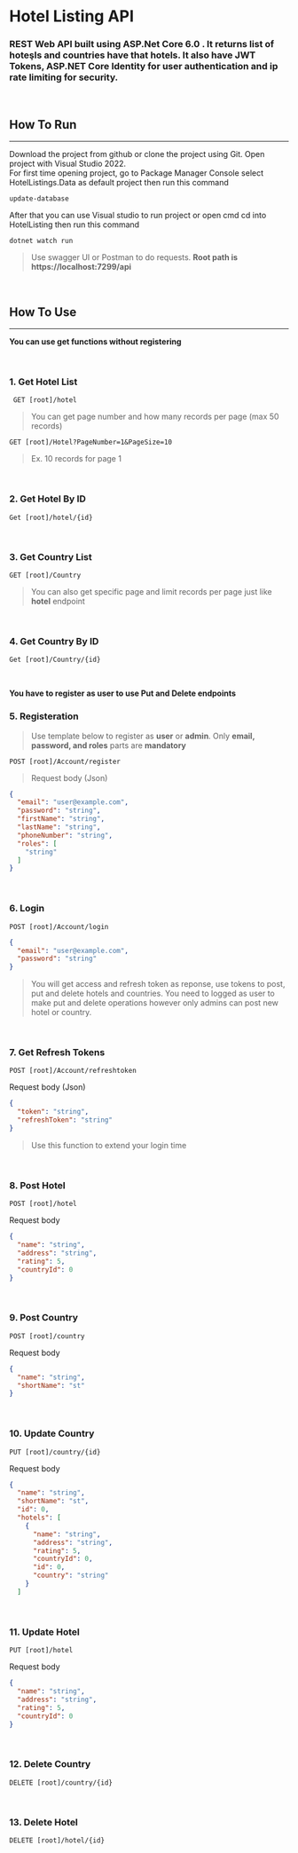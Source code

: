 # Hotel Listing API

### REST Web API built using ASP.Net Core 6.0 . It returns list of hoteşls and countries have that hotels. It also have JWT Tokens, ASP.NET Core Identity for user authentication and ip rate limiting for security. 

<br>

## How To Run
---

Download the project from github or clone the project using Git. Open project with Visual Studio 2022.
<br/>
For first time opening project, go to Package Manager Console select HotelListings.Data as default project then run this command
    
    update-database

After that you can use Visual studio to run project or open cmd cd into HotelListing then run this command
    
    dotnet watch run

>Use swagger UI or Postman to do requests. **Root path is https://localhost:7299/api**

<br>

## How To Use
---
**You can use get functions without registering**

 <br>

### 1. Get Hotel List
     GET [root]/hotel
>You can get page number and how many records per page (max 50 records) 


    GET [root]/Hotel?PageNumber=1&PageSize=10
 >Ex. 10 records for page 1
 
 <br>

### 2. Get Hotel By ID
    Get [root]/hotel/{id}

<br>

### 3. Get Country List
    GET [root]/Country

> You can also get specific page and limit records per page just like **hotel** endpoint  

<br>

### 4. Get Country By ID
    Get [root]/Country/{id}

<br>

**You have to register as user to use Put and Delete endpoints**

 ### 5. Registeration

> Use template below to register as **user** or **admin**. Only **email, password, and roles** parts are **mandatory**

    POST [root]/Account/register
    
>Request body (Json) 

```json
{
  "email": "user@example.com",
  "password": "string",
  "firstName": "string",
  "lastName": "string",
  "phoneNumber": "string",
  "roles": [
    "string"
  ]
}
```


<br>

### 6. Login

    POST [root]/Account/login

```Json
{
  "email": "user@example.com",
  "password": "string"
}
```

> You will get access and refresh token as reponse, use tokens to post, put and delete hotels and countries. You need to logged as user to make put and delete operations however only admins can post new hotel or country.

<br>

### 7. Get Refresh Tokens
    POST [root]/Account/refreshtoken

Request body (Json)

```json
{
  "token": "string",
  "refreshToken": "string"
}
```

> Use this function to extend your login time

<br>

### 8. Post Hotel

    POST [root]/hotel

Request body

```json
{
  "name": "string",
  "address": "string",
  "rating": 5,
  "countryId": 0
}
```

<br>

### 9. Post Country

    POST [root]/country

Request body

``` json
{
  "name": "string",
  "shortName": "st"
}
```
<br>

### 10. Update Country

    PUT [root]/country/{id}

Request body

```json
{
  "name": "string",
  "shortName": "st",
  "id": 0,
  "hotels": [
    {
      "name": "string",
      "address": "string",
      "rating": 5,
      "countryId": 0,
      "id": 0,
      "country": "string"
    }
  ]
```

<br>

### 11. Update Hotel

    PUT [root]/hotel

Request body

```json
{
  "name": "string",
  "address": "string",
  "rating": 5,
  "countryId": 0
}
```

<br>

### 12. Delete Country
    DELETE [root]/country/{id}

<br>

### 13. Delete Hotel
    DELETE [root]/hotel/{id}
